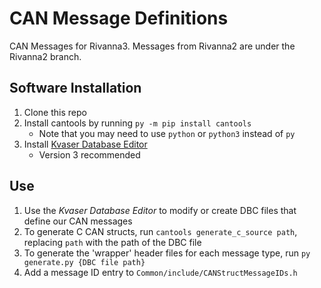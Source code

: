 # CAN Message Definitions

CAN Messages for Rivanna3. Messages from Rivanna2 are under the Rivanna2 branch. 

## Software Installation

1. Clone this repo
2. Install cantools by running `py -m pip install cantools`
    - Note that you may need to use `python` or `python3` instead of `py`
3. Install [Kvaser Database Editor](https://www.kvaser.com/download/)
    - Version 3 recommended  

## Use
1. Use the *Kvaser Database Editor* to modify or create DBC files that define our CAN messages
2. To generate C CAN structs, run `cantools generate_c_source path`, replacing `path` with the path of the DBC file
3. To generate the 'wrapper' header files for each message type, run `py generate.py {DBC file path}`
4. Add a message ID entry to `Common/include/CANStructMessageIDs.h`
